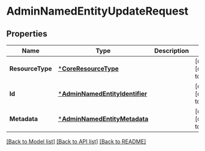 # AdminNamedEntityUpdateRequest

## Properties
Name | Type | Description | Notes
------------ | ------------- | ------------- | -------------
**ResourceType** | [***CoreResourceType**](coreResourceType.md) |  | [optional] [default to null]
**Id** | [***AdminNamedEntityIdentifier**](adminNamedEntityIdentifier.md) |  | [optional] [default to null]
**Metadata** | [***AdminNamedEntityMetadata**](adminNamedEntityMetadata.md) |  | [optional] [default to null]

[[Back to Model list]](../README.md#documentation-for-models) [[Back to API list]](../README.md#documentation-for-api-endpoints) [[Back to README]](../README.md)


